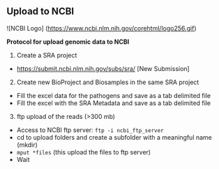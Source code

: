 ## Upload to NCBI

![NCBI Logo]
(https://www.ncbi.nlm.nih.gov/corehtml/logo256.gif)


**Protocol for upload genomic data to NCBI**

1. Create a SRA project
  * https://submit.ncbi.nlm.nih.gov/subs/sra/ [New Submission]
  
2. Create new BioProject and Biosamples in the same SRA project
  * Fill the excel data for the pathogens and save as a tab delimited file
  * Fill the excel with the SRA Metadata and save as a tab delimited file
 
3. ftp upload of the reads (>300 mb)
  * Access to NCBI ftp server: ``` ftp -i ncbi_ftp_server ```
  * cd to upload folders and create a subfolder with a meaningful name (mkdir) 
  * ``` mput *files ``` (this upload the files to ftp server)
  * Wait
  
